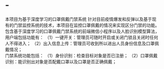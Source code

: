 # -
本项目为基于深度学习的口罩佩戴门禁系统
针对目前疫情爆发和反弹以及基于现有的门禁监控系统的技术，本项目在监控口罩佩戴的情况来实现区分门禁的功能。
 包含基于深度学习的口罩佩戴门禁系统的前端微信小程序以及人脸识别模型算法，用户端包括功能有：
（1）一键开关：管理员可随时开启或关闭门锁且关闭时任何人不得进入；
（2）出入信息上传：管理员可收到所以进出人员身份信息及口罩佩戴情况；   
门禁系统功能包括：
（1）身份识别：检查目标对象是否已注册；
（2）口罩佩戴识别：能识别出对象是否配戴口罩以及口罩是否正确佩戴；


